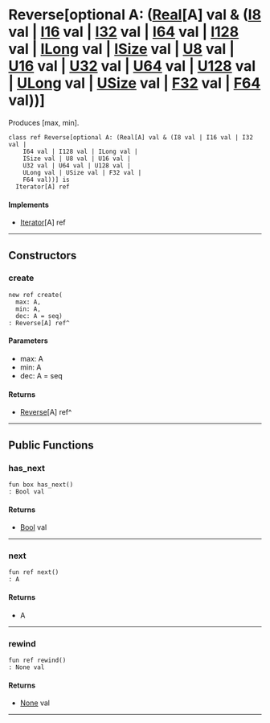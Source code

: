 # Reverse\[optional A: ([Real](builtin-Real)\[A\] val & ([I8](builtin-I8) val | [I16](builtin-I16) val | [I32](builtin-I32) val | [I64](builtin-I64) val | [I128](builtin-I128) val | [ILong](builtin-ILong) val | [ISize](builtin-ISize) val | [U8](builtin-U8) val | [U16](builtin-U16) val | [U32](builtin-U32) val | [U64](builtin-U64) val | [U128](builtin-U128) val | [ULong](builtin-ULong) val | [USize](builtin-USize) val | [F32](builtin-F32) val | [F64](builtin-F64) val))\]

Produces [max, min].


```pony
class ref Reverse[optional A: (Real[A] val & (I8 val | I16 val | I32 val | 
    I64 val | I128 val | ILong val | 
    ISize val | U8 val | U16 val | 
    U32 val | U64 val | U128 val | 
    ULong val | USize val | F32 val | 
    F64 val))] is
  Iterator[A] ref
```

#### Implements

* [Iterator](builtin-Iterator)\[A\] ref

---

## Constructors

### create

```pony
new ref create(
  max: A,
  min: A,
  dec: A = seq)
: Reverse[A] ref^
```
#### Parameters

*   max: A
*   min: A
*   dec: A = seq

#### Returns

* [Reverse](collections-Reverse)\[A\] ref^

---

## Public Functions

### has_next

```pony
fun box has_next()
: Bool val
```

#### Returns

* [Bool](builtin-Bool) val

---

### next

```pony
fun ref next()
: A
```

#### Returns

* A

---

### rewind

```pony
fun ref rewind()
: None val
```

#### Returns

* [None](builtin-None) val

---

